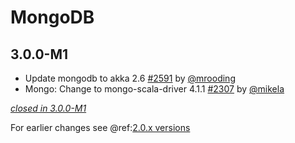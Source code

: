 # MongoDB

## 3.0.0-M1

- Update mongodb to akka 2.6 [#2591](https://github.com/akka/alpakka/issues/2591) by [@mrooding](https://github.com/mrooding)
- Mongo: Change to mongo-scala-driver 4.1.1 [#2307](https://github.com/akka/alpakka/issues/2307) by [@mikela](https://github.com/mikela)

[*closed in 3.0.0-M1*](https://github.com/akka/alpakka/issues?q=is%3Aclosed+milestone%3A3.0.0-M1+label%3Ap%3Amongodb)

For earlier changes see @ref:[2.0.x versions](../2.0.x/mongodb.md)
